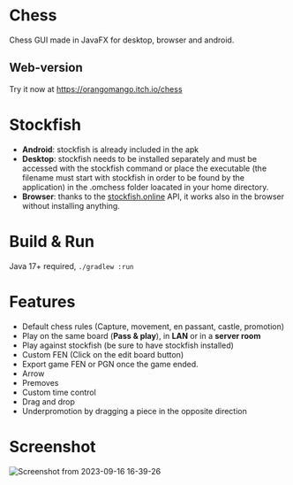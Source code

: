 # Chess
Chess GUI made in JavaFX for desktop, browser and android.
## Web-version
Try it now at https://orangomango.itch.io/chess
# Stockfish
* **Android**: stockfish is already included in the apk
* **Desktop**: stockfish needs to be installed separately and must be accessed with the stockfish command or place the executable (the filename must start with stockfish in order to be found by the application) in the .omchess folder loacated in your home directory.
* **Browser**: thanks to the [stockfish.online](https://stockfish.online) API, it works also in the browser without installing anything.
# Build & Run
Java 17+ required, `./gradlew :run`
# Features
* Default chess rules (Capture, movement, en passant, castle, promotion)
* Play on the same board (**Pass & play**), in **LAN** or in a **server room**
* Play against stockfish (be sure to have stockfish installed)
* Custom FEN (Click on the edit board button)
* Export game FEN or PGN once the game ended.
* Arrow
* Premoves
* Custom time control
* Drag and drop
* Underpromotion by dragging a piece in the opposite direction

# Screenshot
![Screenshot from 2023-09-16 16-39-26](https://github.com/OrangoMango/Chess/assets/61402409/739a1668-851d-4cfb-99d6-6347a269f4f5)
